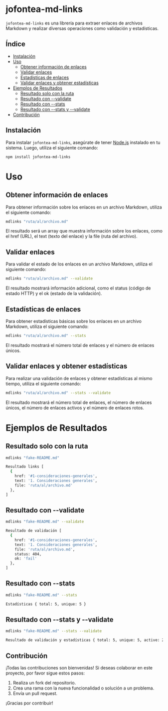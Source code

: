 # jofontea-md-links

`jofontea-md-links` es una librería para extraer enlaces de archivos Markdown y realizar diversas operaciones como validación y estadísticas.
## Índice
- [Instalación](#instalación)
- [Uso](#uso)
  - [Obtener información de enlaces](#obtener-información-de-enlaces)
  - [Validar enlaces](#validar-enlaces)
  - [Estadísticas de enlaces](#estadísticas-de-enlaces)
  - [Validar enlaces y obtener estadísticas](#validar-enlaces-y-obtener-estadísticas)
- [Ejemplos de Resultados](#ejemplos-de-resultados)
  - [Resultado solo con la ruta](#resultado-solo-con-la-ruta)
  - [Resultado con --validate](#resultado-con-validate)
  - [Resultado con --stats](#resultado-con-stats)
  - [Resultado con --stats y --validate](#resultado-con-stats-y-validate)
- [Contribución](#contribución)

## Instalación
Para instalar `jofontea-md-links`, asegúrate de tener [Node.js](https://nodejs.org/) instalado en tu sistema. Luego, utiliza el siguiente comando:
```shell
npm install jofontea-md-links
```

# Uso

## Obtener información de enlaces

Para obtener información sobre los enlaces en un archivo Markdown, utiliza el siguiente comando:

```bash
mdlinks "ruta/al/archivo.md"
```
El resultado será un array que muestra información sobre los enlaces, como el href (URL), el text (texto del enlace) y la file (ruta del archivo).

## Validar enlaces
Para validar el estado de los enlaces en un archivo Markdown, utiliza el siguiente comando:
```bash
mdlinks "ruta/al/archivo.md" --validate
```
El resultado mostrará información adicional, como el status (código de estado HTTP) y el ok (estado de la validación).

## Estadísticas de enlaces
Para obtener estadísticas básicas sobre los enlaces en un archivo Markdown, utiliza el siguiente comando:
```bash
mdlinks "ruta/al/archivo.md" --stats
```
El resultado mostrará el número total de enlaces y el número de enlaces únicos.

## Validar enlaces y obtener estadísticas
Para realizar una validación de enlaces y obtener estadísticas al mismo tiempo, utiliza el siguiente comando:
```bash
mdlinks "ruta/al/archivo.md" --stats --validate
```
El resultado mostrará el número total de enlaces, el número de enlaces únicos, el número de enlaces activos y el número de enlaces rotos.

# Ejemplos de Resultados

## Resultado solo con la ruta
```bash
mdlinks "fake-README.md"

Resultado links [
  {
    href: '#1-consideraciones-generales',
    text: '1. Consideraciones generales',
    file: 'ruta/al/archivo.md'
  },
]
```
## Resultado con --validate
```bash
mdlinks "fake-README.md" --validate

Resultado de validación [
  {
    href: '#1-consideraciones-generales',
    text: '1. Consideraciones generales',
    file: 'ruta/al/archivo.md',
    status: 404,
    ok: 'fail'
  },
]
```
## Resultado con --stats
```bash
mdlinks "fake-README.md" --stats

Estadísticas { total: 5, unique: 5 }
```

## Resultado con --stats y --validate
```bash
mdlinks "fake-README.md" --stats --validate

Resultado de validación y estadísticas { total: 5, unique: 5, active: 2, broken: 3 }
```
## Contribución

¡Todas las contribuciones son bienvenidas! Si deseas colaborar en este proyecto, por favor sigue estos pasos:

1. Realiza un fork del repositorio.
2. Crea una rama con la nueva funcionalidad o solución a un problema.
3. Envía un pull request.

¡Gracias por contribuir!